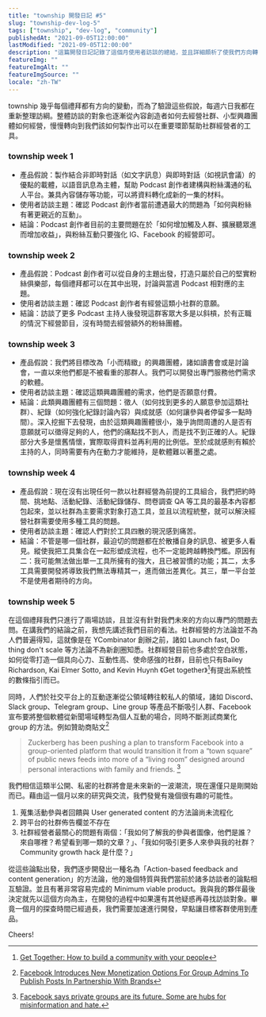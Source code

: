 ```yaml
---
title: "township 開發日記 #5"
slug: "township-dev-log-5"
tags: ["township", "dev-log", "community"]
publishedAt: "2021-09-05T12:00:00"
lastModified: "2021-09-05T12:00:00"
description: "這篇開發日記記錄了這個月使用者訪談的總結，並且詳細頗析了使我們方向轉折的各個因素，希望讀者能從這篇文章窺看新創的痛苦與甜蜜。"
featureImg: ""
featureImgAlt: ""
featureImgSource: ""
locale: "zh-TW"
---
```


township 幾乎每個禮拜都有方向的變動，而為了驗證這些假說，每週六日我都在重新整理訪綱。整體訪談的對象也逐漸從內容創造者如何去經營社群、小型興趣團體如何經營，慢慢轉向到我們該如何製作出可以在重要環節幫助社群經營者的工具。

### township week 1
- 產品假說：製作結合非即時對話（如文字訊息）與即時對話（如視訊會議）的優點的載體，以語音訊息為主體，幫助 Podcast 創作者建構與粉絲溝通的私人平台。兼具內容儲存等功能，可以將資料轉化成新的一集的材料。
- 使用者訪談主題：確認 Podcast 創作者當前遭遇最大的問題為「如何與粉絲有著更親近的互動」。
- 結論：Podcast 創作者目前的主要問題在於「如何增加觸及人群、擴展聽眾進而增加收益」，與粉絲互動只要強化 IG、Facebook 的經營即可。

### township week 2
- 產品假說：Podcast 創作者可以從自身的主題出發，打造只屬於自己的堅實粉絲俱樂部，每個禮拜都可以在其中出現，討論與當週 Podcast 相對應的主題。
- 使用者訪談主題：確認 Podcast 創作者有經營這類小社群的意願。
- 結論：訪談了更多 Podcast 主持人後發現這群客眾大多是以斜槓，於有正職的情況下經營節目，沒有時間去經營額外的粉絲團體。

### township week 3
- 產品假說：我們將目標改為「小而精緻」的興趣團體，諸如讀書會或是討論會，一直以來他們都是不被看重的那群人。我們可以開發出專門服務他們需求的軟體。
- 使用者訪談主題：確認這類興趣團體的需求，他們是否願意付費。
- 結論：此類興趣團體有三個問題：徵人（如何找到更多的人願意參加這類社群）、紀錄（如何強化紀錄討論內容）與成就感（如何讓參與者停留多一點時間）。深入挖掘下去發現，由於這類興趣團體很小，幾乎詢問周遭的人是否有意願就可以徵得足夠的人，他們的痛點找不到人，而是找不到正確的人。紀錄部分大多是懷舊情懷，實際取得資料並再利用的比例低。至於成就感則有賴於主持的人，同時需要有內在動力才能維持，是軟體難以著墨之處。

### township week 4
- 產品假說：現在沒有出現任何一款以社群經營為前提的工具組合，我們把約時間、挑地點、活動紀錄、活動紀錄儲存、問卷調查 QA 等工具的最基本內容都包起來，並以社群為主要需求對象打造工具，並且以流程統整，就可以解決經營社群需要使用多種工具的問題。
- 使用者訪談主題：確認人們對於工具四散的現況感到痛苦。
- 結論：不管是哪一個社群，最迫切的問題都在於散播自身的訊息、被更多人看見。縱使我把工具集合在一起形塑成流程，也不一定能跨越轉換門檻。原因有二：我可能無法做出單一工具所擁有的強大，且已被習慣的功能；其二，太多工具需要開發將導致我們無法專精其一，進而做出差異化。其三，單一平台並不是使用者期待的方向。

### township week 5

在這個禮拜我們只進行了兩場訪談，且並沒有針對我們未來的方向以專門的問題去問。在講我們的結論之前，我想先講述我們目前的看法。社群經營的方法論並不為人們普遍得知，這就像是在 YCombinator 創辦之前，諸如 Launch fast, Do thing don't scale 等方法論不為新創圈知悉。社群經營目前也多處於空白狀態，如何從零打造一個具向心力、互動性高、使命感強的社群，目前也只有Bailey Richardson, Kai Elmer Sotto, and Kevin Huynh 《Get together》[^1]有提出系統性的數條指引而已。

同時，人們於社交平台上的互動逐漸從公領域轉往較私人的領域，諸如 Discord、Slack group、Telegram group、Line group 等產品不斷吸引人群、Facebook 宣布要將整個軟體從新聞場域轉型為個人互動的場合，同時不斷測試商業化 group 的方法。例如贊助商貼文[^2]

> Zuckerberg has been pushing a plan to transform Facebook into a group-oriented platform that would transition it from a “town square” of public news feeds into more of a “living room” designed around personal interactions with family and friends. [^3]

我們相信這類半公開、私密的社群將會是未來新的一波潮流，現在還僅只是剛開始而已。藉由這一個月以來的研究與交流，我們發覺有幾個很有趣的可能性。

1. 蒐集活動參與者回饋與 User generated content 的方法論尚未流程化
2. 跨平台的社群佈告欄並不存在
3. 社群經營者最關心的問題有兩個：「我如何了解我的參與者圖像，他們是誰？來自哪裡？希望看到哪一類的文章？」、「我如何吸引更多人來參與我的社群？Community growth hack 是什麼？」

從這些論點出發，我們逐步開發出一種名為「Action-based feedback and content generation」的方法論，他的幾個特質與我們當前於諸多訪談者的論點相互驗證。並且有著非常容易完成的 Minimum viable product。我與我的夥伴最後決定就先以這個方向為主，在開發的過程中如果還有其他疑惑再尋找訪談對象。畢竟一個月的探查時間已經過長，我們需要加速進行開發，早點讓目標客群使用到產品。

Cheers!

[^1]: [Get Together: How to build a community with your people](https://www.amazon.com/Get-Together-build-community-people/dp/1732265194)
[^2]: [Facebook Introduces New Monetization Options For Group Admins To Publish Posts In Partnership With Brands](https://www.digitalinformationworld.com/2020/08/facebook-introduces-new-monetization-options-for-group-admins-to-publish-posts-in-partnership-with-brands.html#)
[^3]: [Facebook says private groups are its future. Some are hubs for misinformation and hate.](https://www.washingtonpost.com/technology/2019/07/05/facebook-says-private-groups-are-its-future-some-are-hubs-misinformation-hate/)